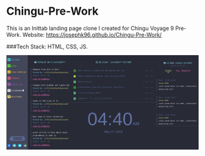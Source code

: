 # Chingu-Pre-Work

This is an Inittab landing page clone I created for Chingu Voyage 9 Pre-Work.
Website: https://josephk96.github.io/Chingu-Pre-Work/

###Tech Stack: HTML, CSS, JS.

![alt text](https://github.com/josephk96/Chingu-Pre-Work/blob/master/Inittab%20Clone.png)

